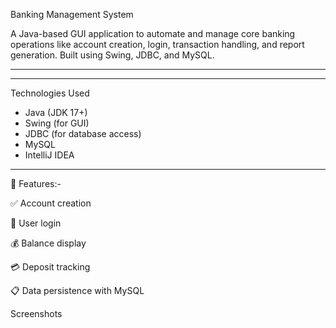 Banking Management System

A Java-based GUI application to automate and manage core banking operations like account creation, login, transaction handling, and report generation. Built using Swing, JDBC, and MySQL.

---


---

Technologies Used

- Java (JDK 17+)
- Swing (for GUI)
- JDBC (for database access)
- MySQL
- IntelliJ IDEA

---
🚀 Features:-

✅ Account creation

🔐 User login

💰 Balance display

💳 Deposit tracking

📋 Data persistence with MySQL

Screenshots



